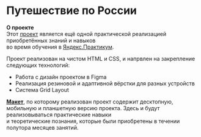 # Путешествие по России

**О проекте**  
Этот [проект](https://kombojiec.github.io/russian-travel/) является ещё одной практической реализацией приобретённых знаний и навыков  
во время обучения в [Яндекс.Практикум](https://praktikum.yandex.ru/web/).  

Проект реализован на чистом HTML и CSS, и напрвлен на закрепление следующих технологий:
* Работа с дизайн проектом в Figma
* Реализация резиновой и адаптивной вёрстки для разных устройств
* Система Grid Layout

**[Макет](https://www.figma.com/file/OyRWEjU6wBwRe1hapzQoLx/Sprint-3%3A-Russia-%2F-desktop-%2B-mobile?node-id=28503%3A0)**, по которому реализован проект содержит десктопную,  
мобильную и планшетную версию проекта. Здесь и будут реализовываться практические навыки  
и теоретические познания, которые были приобретены в течении полутора месяцев занятий.

